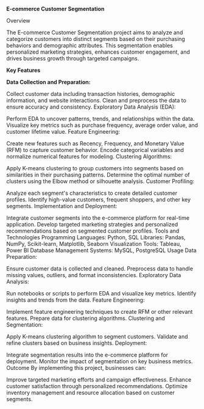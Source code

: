 **E-commerce Customer Segmentation**

Overview

The E-commerce Customer Segmentation project aims to analyze and categorize customers into distinct segments based on their purchasing behaviors and demographic attributes. This segmentation enables personalized marketing strategies, enhances customer engagement, and drives business growth through targeted campaigns.

**Key Features**

**Data Collection and Preparation:**

Collect customer data including transaction histories, demographic information, and website interactions.
Clean and preprocess the data to ensure accuracy and consistency.
Exploratory Data Analysis (EDA):

Perform EDA to uncover patterns, trends, and relationships within the data.
Visualize key metrics such as purchase frequency, average order value, and customer lifetime value.
Feature Engineering:

Create new features such as Recency, Frequency, and Monetary Value (RFM) to capture customer behavior.
Encode categorical variables and normalize numerical features for modeling.
Clustering Algorithms:

Apply K-means clustering to group customers into segments based on similarities in their purchasing patterns.
Determine the optimal number of clusters using the Elbow method or silhouette analysis.
Customer Profiling:

Analyze each segment's characteristics to create detailed customer profiles.
Identify high-value customers, frequent shoppers, and other key segments.
Implementation and Deployment:

Integrate customer segments into the e-commerce platform for real-time application.
Develop targeted marketing strategies and personalized recommendations based on segmented customer profiles.
Tools and Technologies
Programming Languages: Python, SQL
Libraries: Pandas, NumPy, Scikit-learn, Matplotlib, Seaborn
Visualization Tools: Tableau, Power BI
Database Management Systems: MySQL, PostgreSQL
Usage
Data Preparation:

Ensure customer data is collected and cleaned.
Preprocess data to handle missing values, outliers, and format inconsistencies.
Exploratory Data Analysis:

Run notebooks or scripts to perform EDA and visualize key metrics.
Identify insights and trends from the data.
Feature Engineering:

Implement feature engineering techniques to create RFM or other relevant features.
Prepare data for clustering algorithms.
Clustering and Segmentation:

Apply K-means clustering algorithm to segment customers.
Validate and refine clusters based on business insights.
Deployment:

Integrate segmentation results into the e-commerce platform for deployment.
Monitor the impact of segmentation on key business metrics.
Outcome
By implementing this project, businesses can:

Improve targeted marketing efforts and campaign effectiveness.
Enhance customer satisfaction through personalized recommendations.
Optimize inventory management and resource allocation based on customer segments.
